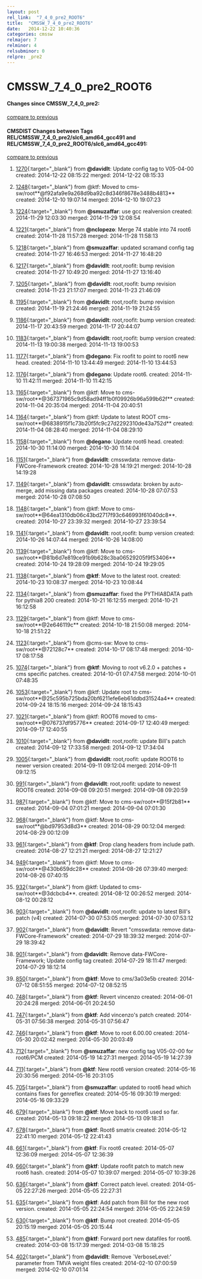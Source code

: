 ```yaml
---
layout: post
rel_link:  "7_4_0_pre2_ROOT6"
title:  "CMSSW_7_4_0_pre2_ROOT6"
date:   2014-12-22 10:40:36
categories: cmssw
relmajor: 7
relminor: 4
relsubminor: 0
relpre: _pre2
---
```


# CMSSW_7_4_0_pre2_ROOT6
#### Changes since CMSSW_7_4_0_pre2:

[compare to previous](https://github.com/cms-sw/cmssw/compare/CMSSW_7_4_0_pre2...CMSSW_7_4_0_pre2_ROOT6)



#### CMSDIST Changes between Tags REL/CMSSW_7_4_0_pre2/slc6_amd64_gcc491 and REL/CMSSW_7_4_0_pre2_ROOT6/slc6_amd64_gcc491:

[compare to previous](https://github.com/cms-sw/cmsdist/compare/REL/CMSSW_7_4_0_pre2/slc6_amd64_gcc491...REL/CMSSW_7_4_0_pre2_ROOT6/slc6_amd64_gcc491)



1. [1270](http://github.com/cms-sw/cmsdist/pull/1270){:target="_blank"}  from **@davidlt**: Update config tag to V05-04-00 created: 2014-12-22 08:15:22 merged: 2014-12-22 08:15:33

2. [1248](http://github.com/cms-sw/cmsdist/pull/1248){:target="_blank"}  from @ktf: Moved to cms-sw/root**@f92afa9e9a268d9ba92c8d346f8678e3488b4813** created: 2014-12-10 19:07:14 merged: 2014-12-10 19:07:23

3. [1224](http://github.com/cms-sw/cmsdist/pull/1224){:target="_blank"}  from **@smuzaffar**: use gcc realversion created: 2014-11-29 12:03:30 merged: 2014-11-29 12:08:54

4. [1221](http://github.com/cms-sw/cmsdist/pull/1221){:target="_blank"}  from **@nclopezo**: Merge 74 stable into 74 root6 created: 2014-11-28 11:57:28 merged: 2014-11-28 11:58:13

5. [1218](http://github.com/cms-sw/cmsdist/pull/1218){:target="_blank"}  from **@smuzaffar**: updated scramand config tag created: 2014-11-27 16:46:53 merged: 2014-11-27 16:48:20

6. [1217](http://github.com/cms-sw/cmsdist/pull/1217){:target="_blank"}  from **@davidlt**: root,roofit: bump revision created: 2014-11-27 10:49:20 merged: 2014-11-27 13:16:40

7. [1205](http://github.com/cms-sw/cmsdist/pull/1205){:target="_blank"}  from **@davidlt**: root,roofit: bump revision created: 2014-11-23 21:17:07 merged: 2014-11-23 21:46:09

8. [1195](http://github.com/cms-sw/cmsdist/pull/1195){:target="_blank"}  from **@davidlt**: root,roofit: bump revision created: 2014-11-19 21:24:46 merged: 2014-11-19 21:24:55

9. [1186](http://github.com/cms-sw/cmsdist/pull/1186){:target="_blank"}  from **@davidlt**: root,roofit: bump version created: 2014-11-17 20:43:59 merged: 2014-11-17 20:44:07

10. [1183](http://github.com/cms-sw/cmsdist/pull/1183){:target="_blank"}  from **@davidlt**: root,roofit: bump version created: 2014-11-13 19:00:38 merged: 2014-11-13 19:00:53

11. [1177](http://github.com/cms-sw/cmsdist/pull/1177){:target="_blank"}  from **@degano**: Fix roofit to point to root6 new head. created: 2014-11-10 13:44:49 merged: 2014-11-10 13:44:53

12. [1176](http://github.com/cms-sw/cmsdist/pull/1176){:target="_blank"}  from **@degano**: Update root6. created: 2014-11-10 11:42:11 merged: 2014-11-10 11:42:15

13. [1165](http://github.com/cms-sw/cmsdist/pull/1165){:target="_blank"}  from @ktf: Move to cms-sw/root**@367371965c9d58ad94ff1b0f09926b96a599b62f** created: 2014-11-04 20:35:04 merged: 2014-11-04 20:40:51

14. [1164](http://github.com/cms-sw/cmsdist/pull/1164){:target="_blank"}  from @ktf: Update to latest ROOT cms-sw/root**@6838915f1c73b20f5fc9c27d2292310de43a752d** created: 2014-11-04 08:28:40 merged: 2014-11-04 08:29:10

15. [1158](http://github.com/cms-sw/cmsdist/pull/1158){:target="_blank"}  from **@degano**: Update root6 head. created: 2014-10-30 11:14:00 merged: 2014-10-30 11:14:04

16. [1151](http://github.com/cms-sw/cmsdist/pull/1151){:target="_blank"}  from **@davidlt**: cmsswdata: remove data-FWCore-Framework created: 2014-10-28 14:19:21 merged: 2014-10-28 14:19:28

17. [1149](http://github.com/cms-sw/cmsdist/pull/1149){:target="_blank"}  from **@davidlt**: cmsswdata: broken by auto-merge, add missing data packages created: 2014-10-28 07:07:53 merged: 2014-10-28 07:08:50

18. [1148](http://github.com/cms-sw/cmsdist/pull/1148){:target="_blank"}  from @ktf: Move to cms-sw/root**@64ea1310db06c43bd2717f93c646993f61040dc8**. created: 2014-10-27 23:39:32 merged: 2014-10-27 23:39:54

19. [1141](http://github.com/cms-sw/cmsdist/pull/1141){:target="_blank"}  from **@davidlt**: root,roofit: bump version created: 2014-10-26 14:07:44 merged: 2014-10-26 14:08:00

20. [1139](http://github.com/cms-sw/cmsdist/pull/1139){:target="_blank"}  from @ktf: Move to cms-sw/root**@81b6d7e819ce91b9b628c3ba06529205f9f53406** created: 2014-10-24 19:28:09 merged: 2014-10-24 19:29:05

21. [1138](http://github.com/cms-sw/cmsdist/pull/1138){:target="_blank"}  from **@ktf**: Move to the latest root. created: 2014-10-23 10:08:37 merged: 2014-10-23 10:08:44

22. [1134](http://github.com/cms-sw/cmsdist/pull/1134){:target="_blank"}  from **@smuzaffar**: fixed the PYTHIA8DATA path for pythia8 200 created: 2014-10-21 16:12:55 merged: 2014-10-21 16:12:58

23. [1129](http://github.com/cms-sw/cmsdist/pull/1129){:target="_blank"}  from @ktf: Move to cms-sw/root**@2e646119c** created: 2014-10-18 21:50:08 merged: 2014-10-18 21:51:22

24. [1123](http://github.com/cms-sw/cmsdist/pull/1123){:target="_blank"}  from @cms-sw: Move to cms-sw/root**@72128c7** created: 2014-10-17 08:17:48 merged: 2014-10-17 08:17:58

25. [1074](http://github.com/cms-sw/cmsdist/pull/1074){:target="_blank"}  from **@ktf**: Moving to root v6.2.0 + patches + cms specific patches. created: 2014-10-01 07:47:58 merged: 2014-10-01 07:48:35

26. [1053](http://github.com/cms-sw/cmsdist/pull/1053){:target="_blank"}  from @ktf: Update root to cms-sw/root**@25c595b725bda20bf6211efe6eb61ddbd31524a4** created: 2014-09-24 18:15:16 merged: 2014-09-24 18:15:43

27. [1021](http://github.com/cms-sw/cmsdist/pull/1021){:target="_blank"}  from @ktf: ROOT6 moved to cms-sw/root**@076737df95776** created: 2014-09-17 12:40:49 merged: 2014-09-17 12:40:55

28. [1010](http://github.com/cms-sw/cmsdist/pull/1010){:target="_blank"}  from **@davidlt**: root,roofit: update Bill's patch created: 2014-09-12 17:33:58 merged: 2014-09-12 17:34:04

29. [1005](http://github.com/cms-sw/cmsdist/pull/1005){:target="_blank"}  from **@davidlt**: root,roofit: update ROOT6 to newer version created: 2014-09-11 09:12:04 merged: 2014-09-11 09:12:15

30. [991](http://github.com/cms-sw/cmsdist/pull/991){:target="_blank"}  from **@davidlt**: root,roofit: update to newest ROOT6 created: 2014-09-08 09:20:51 merged: 2014-09-08 09:20:59

31. [987](http://github.com/cms-sw/cmsdist/pull/987){:target="_blank"}  from @ktf: Move to cms-sw/root**@15f2b81** created: 2014-09-04 07:01:21 merged: 2014-09-04 07:01:30

32. [968](http://github.com/cms-sw/cmsdist/pull/968){:target="_blank"}  from @ktf: Move to cms-sw/root**@bd97953d8d3** created: 2014-08-29 00:12:04 merged: 2014-08-29 00:12:09

33. [961](http://github.com/cms-sw/cmsdist/pull/961){:target="_blank"}  from **@ktf**: Drop clang headers from include path. created: 2014-08-27 12:21:21 merged: 2014-08-27 12:21:27

34. [949](http://github.com/cms-sw/cmsdist/pull/949){:target="_blank"}  from @ktf: Move to cms-sw/root**@430b659dc28** created: 2014-08-26 07:39:40 merged: 2014-08-26 07:40:15

35. [932](http://github.com/cms-sw/cmsdist/pull/932){:target="_blank"}  from @ktf: Updated to cms-sw/root**@3dcbcb4**. created: 2014-08-12 00:26:52 merged: 2014-08-12 00:28:12

36. [903](http://github.com/cms-sw/cmsdist/pull/903){:target="_blank"}  from **@davidlt**: root,roofit: update to latest Bill's patch (v4) created: 2014-07-30 07:53:05 merged: 2014-07-30 07:53:12

37. [902](http://github.com/cms-sw/cmsdist/pull/902){:target="_blank"}  from **@davidlt**: Revert "cmsswdata: remove data-FWCore-Framework" created: 2014-07-29 18:39:32 merged: 2014-07-29 18:39:42

38. [901](http://github.com/cms-sw/cmsdist/pull/901){:target="_blank"}  from **@davidlt**: Remove data-FWCore-Framework; Update config tag created: 2014-07-29 18:11:47 merged: 2014-07-29 18:12:14

39. [850](http://github.com/cms-sw/cmsdist/pull/850){:target="_blank"}  from **@ktf**: Move to cms/3a03e5b created: 2014-07-12 08:51:55 merged: 2014-07-12 08:52:15

40. [748](http://github.com/cms-sw/cmsdist/pull/748){:target="_blank"}  from **@ktf**: Revert vincenzo created: 2014-06-01 20:24:28 merged: 2014-06-01 20:24:50

41. [747](http://github.com/cms-sw/cmsdist/pull/747){:target="_blank"}  from **@ktf**: Add vincenzo's patch created: 2014-05-31 07:56:38 merged: 2014-05-31 07:56:47

42. [746](http://github.com/cms-sw/cmsdist/pull/746){:target="_blank"}  from **@ktf**: Move to root 6.00.00 created: 2014-05-30 20:02:42 merged: 2014-05-30 20:03:49

43. [712](http://github.com/cms-sw/cmsdist/pull/712){:target="_blank"}  from **@smuzaffar**: new config tag V05-02-00 for root6/PCM created: 2014-05-19 14:27:31 merged: 2014-05-19 14:27:39

44. [711](http://github.com/cms-sw/cmsdist/pull/711){:target="_blank"}  from **@ktf**: New root6 version created: 2014-05-16 20:30:56 merged: 2014-05-16 20:31:05

45. [705](http://github.com/cms-sw/cmsdist/pull/705){:target="_blank"}  from **@smuzaffar**: updated to root6 head which contains fixes for genreflex created: 2014-05-16 09:30:19 merged: 2014-05-16 09:33:29

46. [679](http://github.com/cms-sw/cmsdist/pull/679){:target="_blank"}  from **@ktf**: Move back to root6 used so far. created: 2014-05-13 09:18:22 merged: 2014-05-13 09:18:31

47. [678](http://github.com/cms-sw/cmsdist/pull/678){:target="_blank"}  from **@ktf**: Root6 smatrix created: 2014-05-12 22:41:10 merged: 2014-05-12 22:41:43

48. [661](http://github.com/cms-sw/cmsdist/pull/661){:target="_blank"}  from **@ktf**: Fix root6 created: 2014-05-07 12:36:09 merged: 2014-05-07 12:36:39

49. [660](http://github.com/cms-sw/cmsdist/pull/660){:target="_blank"}  from **@ktf**: Update roofit patch to match new root6 hash. created: 2014-05-07 10:39:07 merged: 2014-05-07 10:39:26

50. [636](http://github.com/cms-sw/cmsdist/pull/636){:target="_blank"}  from **@ktf**: Correct patch level. created: 2014-05-05 22:27:26 merged: 2014-05-05 22:27:31

51. [635](http://github.com/cms-sw/cmsdist/pull/635){:target="_blank"}  from **@ktf**: Add patch from Bill for the new root version. created: 2014-05-05 22:24:54 merged: 2014-05-05 22:24:59

52. [630](http://github.com/cms-sw/cmsdist/pull/630){:target="_blank"}  from **@ktf**: Bump root created: 2014-05-05 20:15:19 merged: 2014-05-05 20:15:44

53. [485](http://github.com/cms-sw/cmsdist/pull/485){:target="_blank"}  from **@ktf**: Forward port new datafiles for root6. created: 2014-03-08 15:17:39 merged: 2014-03-08 15:18:25

54. [402](http://github.com/cms-sw/cmsdist/pull/402){:target="_blank"}  from **@davidlt**: Remove `VerboseLevel:' parameter from TMVA weight files created: 2014-02-10 07:00:59 merged: 2014-02-10 07:01:14
